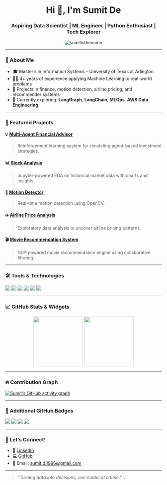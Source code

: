 <h1 align="center">Hi 👋, I'm Sumit De</h1>
<h3 align="center">Aspiring Data Scientist | ML Engineer | Python Enthusiast | Tech Explorer</h3>

<p align="center">
  <img src="https://komarev.com/ghpvc/?username=sumitisthename&label=Profile%20views&color=0e75b6&style=flat" alt="sumitisthename" />
</p>

---

### 🚀 About Me

- 🎓 Master’s in Information Systems – University of Texas at Arlington  
- 👨‍💻 4+ years of experience applying Machine Learning to real-world problems  
- 💼 Projects in finance, motion detection, airline pricing, and recommender systems  
- 🌱 Currently exploring: **LangGraph**, **LangChain**, **MLOps**, **AWS Data Engineering**

---

### 📂 Featured Projects

#### 💡 [Multi-Agent Financial Advisor](https://github.com/sumitisthename/Multi-Agent-FinancialAdvisor)
> Reinforcement learning system for simulating agent-based investment strategies.

#### 📊 [Stock Analysis](https://github.com/sumitisthename/Stock-Analysis)
> Jupyter-powered EDA on historical market data with charts and insights.

#### 🧠 [Motion Detector](https://github.com/sumitisthename/Motion-Detector)
> Real-time motion detection using OpenCV.

#### ✈️ [Airline Price Analysis](https://github.com/sumitisthename/Data-Analysis-of-Airline-Prices)
> Exploratory data analysis to uncover airline pricing patterns.

#### 🎬 [Movie Recommendation System](https://github.com/sumitisthename/Movie-Recommendation)
> NLP-powered movie recommendation engine using collaborative filtering.

---

### 🛠️ Tools & Technologies

<p>
  <img src="https://img.shields.io/badge/Python-3776AB?style=for-the-badge&logo=python&logoColor=white"/>
  <img src="https://img.shields.io/badge/SQL-4479A1?style=for-the-badge&logo=postgresql&logoColor=white"/>
  <img src="https://img.shields.io/badge/AWS-FF9900?style=for-the-badge&logo=amazonaws&logoColor=white"/>
  <img src="https://img.shields.io/badge/Git-F05032?style=for-the-badge&logo=git&logoColor=white"/>
  <img src="https://img.shields.io/badge/Streamlit-FF4B4B?style=for-the-badge&logo=streamlit&logoColor=white"/>
  <img src="https://img.shields.io/badge/Jupyter-F37626?style=for-the-badge&logo=jupyter&logoColor=white"/>
</p>

---

### 📈 GitHub Stats & Widgets

<p align="center">
  <img src="https://github-readme-stats.vercel.app/api?username=sumitisthename&show_icons=true&count_private=true&theme=default" height="160" />
  <img src="https://github-readme-stats.vercel.app/api/top-langs/?username=sumitisthename&layout=compact&theme=default" height="160" />
</p>

---

### 🔥 Contribution Graph

[![Sumit's GitHub activity graph](https://github-readme-activity-graph.vercel.app/graph?username=sumitisthename&theme=github-light)](https://github.com/Ashutosh00710/github-readme-activity-graph)

---

### 🧩 Additional GitHub Badges

<p>
  <img src="https://img.shields.io/badge/Machine%20Learning-%23563D7C.svg?&style=for-the-badge&logo=scikit-learn&logoColor=white"/>
  <img src="https://img.shields.io/badge/Data%20Science-%23009688.svg?&style=for-the-badge&logo=anaconda&logoColor=white"/>
  <img src="https://img.shields.io/badge/Visualization-Matplotlib-orange?style=for-the-badge&logo=plotly&logoColor=white"/>
  <img src="https://img.shields.io/badge/Cloud-AWS-yellow?style=for-the-badge&logo=amazonaws&logoColor=black"/>
</p>

---

### 🤝 Let’s Connect!

- 🔗 [LinkedIn](https://www.linkedin.com/in/sumit210)
- 💻 [GitHub](https://github.com/sumitisthename)
- 📧 Email: sumit.d.1996@gmail.com

---

> _“Turning data into decisions, one model at a time.”_ 💡
